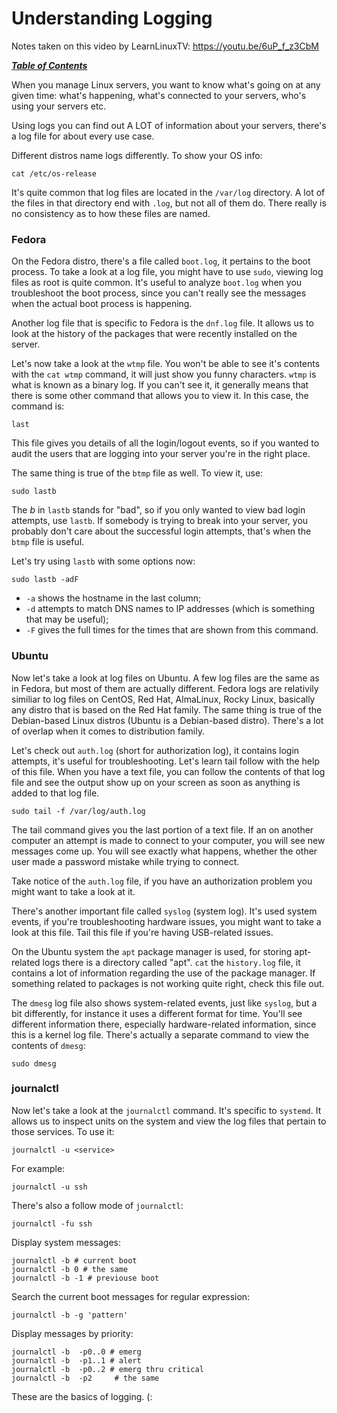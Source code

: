 # Understanding Logging

Notes taken on this video by LearnLinuxTV: https://youtu.be/6uP_f_z3CbM

[***Table of Contents***](/README.md)  

When you manage Linux servers, you want to know what's going on at any given
time: what's happening, what's connected to your servers, who's using your
servers etc. 

Using logs you can find out A LOT of information about your servers, there's a
log file for about every use case.

Different distros name logs differently. To show your OS info:

    cat /etc/os-release

It's quite common that log files are located in the `/var/log` directory. A lot
of the files in that directory end with `.log`, but not all of them do. There
really is no consistency as to how these files are named. 

### Fedora 

On the Fedora distro, there's a file called `boot.log`, it pertains to the boot
process. To take a look at a log file, you might have to use `sudo`, viewing
log files as root is quite common. It's useful to analyze `boot.log` when you
troubleshoot the boot process, since you can't really see the messages when the
actual boot process is happening.

Another log file that is specific to Fedora is the `dnf.log` file. It allows us
to look at the history of the packages that were recently installed on the
server.

Let's now take a look at the `wtmp` file. You won't be able to see it's
contents with the `cat wtmp` command, it will just show you funny characters.
`wtmp` is what is known as a binary log. If you can't see it, it generally
means that there is some other command that allows you to view it. In this
case, the command is:

    last 

This file gives you details of all the login/logout events, so if you wanted to
audit the users that are logging into your server you're in the right place.

The same thing is true of the `btmp` file as well. To view it, use:

    sudo lastb 

The *b* in `lastb` stands for "bad", so if you only wanted to view bad login
attempts, use `lastb`. If somebody is trying to break into your server, you
probably don't care about the successful login attempts, that's when the `btmp`
file is useful.

Let's try using `lastb` with some options now:

    sudo lastb -adF 

- `-a` shows the hostname in the last column;
- `-d` attempts to match DNS names to IP addresses (which is something that may
  be useful);
- `-F` gives the full times for the times that are shown from this command.

### Ubuntu

Now let's take a look at log files on Ubuntu. A few log files are the same as
in Fedora, but most of them are actually different. Fedora logs are relativily
similiar to log files on CentOS, Red Hat, AlmaLinux, Rocky Linux, basically any
distro that is based on the Red Hat family. The same thing is true of the
Debian-based Linux distros (Ubuntu is a Debian-based distro). There's a lot of
overlap when it comes to distribution family. 

Let's check out `auth.log` (short for authorization log), it contains login
attempts, it's useful for troubleshooting. Let's learn tail follow with the
help of this file. When you have a text file, you can follow the contents of
that log file and see the output show up on your screen as soon as anything is
added to that log file.

    sudo tail -f /var/log/auth.log 

The tail command gives you the last portion of a text file. If an on another
computer an attempt is made to connect to your computer, you will see new
messages come up. You will see exactly what happens, whether the other user
made a password mistake while trying to connect. 

Take notice of the `auth.log` file, if you have an authorization problem you
might want to take a look at it.

There's another important file called `syslog` (system log). It's used system
events, if you're troubleshooting hardware issues, you might want to take a look
at this file. Tail this file if you're having USB-related issues.

On the Ubuntu system the `apt` package manager is used, for storing apt-related
logs there is a directory called "apt". `cat` the `history.log` file, it
contains a lot of information regarding the use of the package manager. If
something related to packages is not working quite right, check this file out. 

The `dmesg` log file also shows system-related events, just like `syslog`, but
a bit differently, for instance it uses a different format for time. You'll see
different information there, especially hardware-related information, since this
is a kernel log file. There's actually a separate command to view the contents
of `dmesg`:

    sudo dmesg 

### journalctl

Now let's take a look at the `journalctl` command. It's specific to `systemd`.
It allows us to inspect units on the system and view the log files that pertain
to those services. To use it:

    journalctl -u <service>

For example:

    journalctl -u ssh

There's also a follow mode of `journalctl`:

    journalctl -fu ssh

Display system messages:

    journalctl -b # current boot
    journalctl -b 0 # the same
    journalctl -b -1 # previouse boot

Search the current boot messages for regular expression:

    journalctl -b -g 'pattern'

Display messages by priority:

    journalctl -b  -p0..0 # emerg
    journalctl -b  -p1..1 # alert
    journalctl -b  -p0..2 # emerg thru critical
    journalctl -b  -p2     # the same

These are the basics of logging. (:
